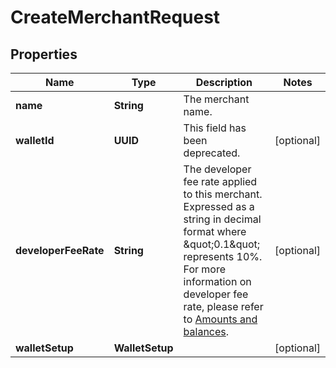 

# CreateMerchantRequest


## Properties

| Name | Type | Description | Notes |
|------------ | ------------- | ------------- | -------------|
|**name** | **String** | The merchant name. |  |
|**walletId** | **UUID** | This field has been deprecated. |  [optional] |
|**developerFeeRate** | **String** | The developer fee rate applied to this merchant. Expressed as a string in decimal format where \&quot;0.1\&quot; represents 10%. For more information on developer fee rate, please refer to [Amounts and balances](https://www.cobo.com/developers/v2/payments/amounts-and-balances). |  [optional] |
|**walletSetup** | **WalletSetup** |  |  [optional] |



